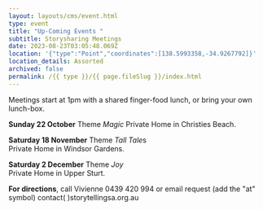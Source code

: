 ```yaml
---
layout: layouts/cms/event.html
type: event
title: "Up-Coming Events "
subtitle: Storysharing Meetings
date: 2023-08-23T03:05:48.069Z
location: '{"type":"Point","coordinates":[138.5993358,-34.9267792]}'
location_details: Assorted
archived: false
permalink: /{{ type }}/{{ page.fileSlug }}/index.html
---
```

Meetings start at 1pm with a shared finger-food lunch, or bring your own lunch-box.

**Sunday 22 October** Theme *Magic* 
Private Home in  Christies Beach. 

**Saturday 18 November** Theme *Tall Tale*s \
Private Home in Windsor Gardens. 

**Saturday 2 December** Theme *Joy*\
Private Home in Upper Sturt.

**For directions**, call Vivienne 0439 420 994 or email request (add the "at" symbol)                                               contact( )storytellingsa.org.au